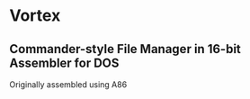 # Vortex
## Commander-style File Manager in 16-bit Assembler for DOS

Originally assembled using A86
